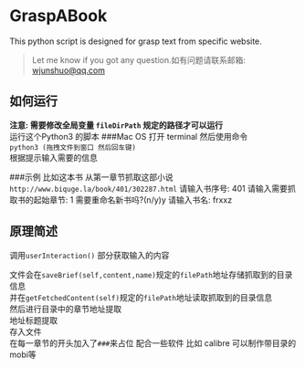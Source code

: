# GraspABook
This python script is designed for grasp text from specific website. 
>Let me know if you got any question.如有问题请联系邮箱: wjunshuo@qq.com

## 如何运行
**注意: 需要修改全局变量 `fileDirPath` 规定的路径才可以运行**  
运行这个Python3 的脚本
###Mac OS
打开 terminal 然后使用命令 <br> `python3 (拖拽文件到窗口 然后回车键)`<br>
根据提示输入需要的信息

###示例
比如这本书 从第一章节抓取这部小说 `http://www.biquge.la/book/401/302287.html`
请输入书序号: 401
请输入需要抓取书的起始章节: 1
需要重命名新书吗?(n/y)y
请输入书名: frxxz

## 原理简述

调用`userInteraction()` 部分获取输入的内容

文件会在`saveBrief(self,content,name)`规定的`filePath`地址存储抓取到的目录信息<br>
并在`getFetchedContent(self)`规定的`filePath`地址读取抓取到的目录信息<br>
然后进行目录中的章节地址提取<br>
地址标题提取<br>
存入文件<br>
在每一章节的开头加入了`###`来占位 配合一些软件 比如 calibre 可以制作带目录的mobi等<br>
